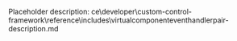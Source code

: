 Placeholder description: ce\developer\custom-control-framework\reference\includes\virtualcomponenteventhandlerpair-description.md